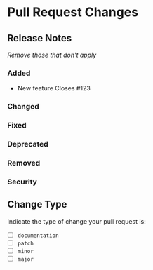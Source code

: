 # Pull Request Changes

## Release Notes

_Remove those that don't apply_

### Added

- New feature Closes #123

### Changed

### Fixed

### Deprecated

### Removed

### Security

## Change Type

Indicate the type of change your pull request is:

- [ ] `documentation`
- [ ] `patch`
- [ ] `minor`
- [ ] `major`
